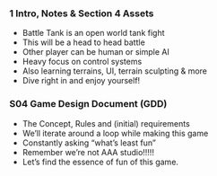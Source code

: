 ### 1 Intro, Notes & Section 4 Assets ###

+ Battle Tank is an open world tank fight
+ This will be a head to head battle 
+ Other player can be human or simple AI 
+ Heavy focus on control systems 
+ Also learning terrains, UI, terrain sculpting & more 
+ Dive right in and enjoy yourself!

### S04 Game Design Document (GDD) ###

+ The Concept, Rules and (initial) requirements
+ We’ll iterate around a loop while making this game 
+ Constantly asking “what’s least fun” 
+ Remember we’re not AAA studio!!!!!
+ Let’s find the essence of fun of this game.
